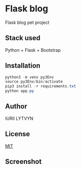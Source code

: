 # Flask blog

Flask blog pet project

## Stack used

Python + Flask + Bootstrap

## Installation

```cs
python3 -m venv py3Env
source py3Env/bin/activate
pip3 install -r requirements.txt
python app.py

```

## Author

IURII LYTVYN

## License

[MIT](https://choosealicense.com/licenses/mit/)

## Screenshot
